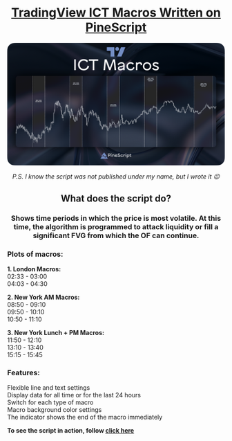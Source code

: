 <h1 align="center">
    <a href="https://tradingview.com/script/qIzr54lv-ICT-Macros-by-Cryptofor/">
    TradingView ICT Macros Written on PineScript
    </a>
</h1>

<img src="/resources/ICT Macros.png">

<p align="center">
  <i align="center">P.S. I know the script was not published under my name, but I wrote it 😉</i>
</p>

<h2 align="center">
    What does the script do?
</h2>

<h3 align="center">
Shows time periods in which the price is most volatile. At this time, the algorithm is programmed to attack liquidity or fill a significant FVG from which the OF can continue.
</h3> 

<h3> Plots of macros:</h3>

**1. London Macros:**
<br>02:33 - 03:00
<br>04:03 - 04:30

**2. New York AM Macros:**
<br>08:50 - 09:10
<br>09:50 - 10:10
<br>10:50 - 11:10

**3. New York Lunch + PM Macros:**
<br>11:50 - 12:10
<br>13:10 - 13:40
<br>15:15 - 15:45


<h3>Features:</h3>
Flexible line and text settings
<br>Display data for all time or for the last 24 hours
<br>Switch for each type of macro
<br>Macro background color settings
<br>The indicator shows the end of the macro immediately

**To see the script in action, follow <a href="https://ru.tradingview.com/script/qIzr54lv-ICT-Macros-by-Cryptofor/">click here</a>**
